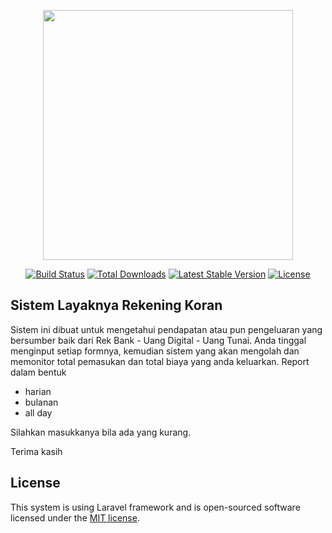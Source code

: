 <p align="center"><a href="https://laravel.com" target="_blank"><img src="https://raw.githubusercontent.com/laravel/art/master/logo-lockup/5%20SVG/2%20CMYK/1%20Full%20Color/laravel-logolockup-cmyk-red.svg" width="400"></a></p>

<p align="center">
<a href="https://travis-ci.org/laravel/framework"><img src="https://travis-ci.org/laravel/framework.svg" alt="Build Status"></a>
<a href="https://packagist.org/packages/laravel/framework"><img src="https://poser.pugx.org/laravel/framework/d/total.svg" alt="Total Downloads"></a>
<a href="https://packagist.org/packages/laravel/framework"><img src="https://poser.pugx.org/laravel/framework/v/stable.svg" alt="Latest Stable Version"></a>
<a href="https://packagist.org/packages/laravel/framework"><img src="https://poser.pugx.org/laravel/framework/license.svg" alt="License"></a>
</p>

## Sistem Layaknya Rekening Koran

Sistem ini dibuat untuk mengetahui pendapatan atau pun pengeluaran yang bersumber baik dari Rek Bank - Uang Digital - Uang Tunai.
Anda tinggal menginput setiap formnya, kemudian sistem yang akan mengolah dan memonitor total pemasukan dan total biaya yang anda keluarkan. 
Report dalam bentuk
- harian
- bulanan
- all day

Silahkan masukkanya bila ada yang kurang.

Terima kasih


## License

This system is using Laravel framework and is open-sourced software licensed under the [MIT license](https://opensource.org/licenses/MIT).
